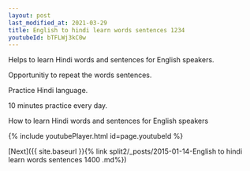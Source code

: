 ```yaml
---
layout: post
last_modified_at: 2021-03-29
title: English to hindi learn words sentences 1234 
youtubeId: bTFLWj3kC0w
---
```

 
 
Helps to learn Hindi words and sentences for English speakers.

Opportunitiy to repeat the words sentences. 

Practice Hindi language. 
 
10 minutes practice every day. 
 
How to learn Hindi words and sentences for English speakers 
 
{% include youtubePlayer.html id=page.youtubeId %}
 
 
[Next]({{ site.baseurl }}{% link  split2/_posts/2015-01-14-English to hindi learn words sentences 1400 .md%})
 
